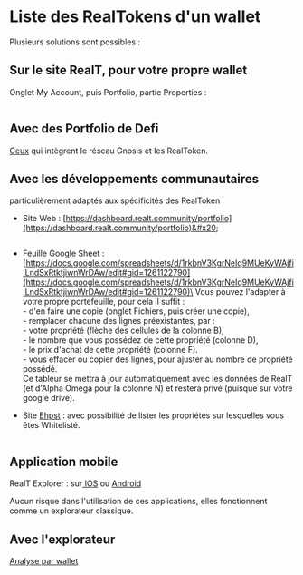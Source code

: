 # Liste des RealTokens d'un wallet

Plusieurs solutions sont possibles :

## Sur le site RealT, pour votre propre wallet&#x20;

Onglet My Account, puis Portfolio, partie Properties :

<figure><img src="../../.gitbook/assets/image (87).png" alt=""><figcaption></figcaption></figure>

## Avec des Portfolio de Defi

[Ceux](../defi-realt/portfolio-defi.md) qui intègrent le réseau Gnosis et les RealToken.

## Avec les développements communautaires

particulièrement adaptés aux spécificités des RealToken&#x20;

*   Site Web : [https://dashboard.realt.community/portfolio](https://dashboard.realt.community/portfolio)&#x20;

    <figure><img src="../../.gitbook/assets/image (25).png" alt=""><figcaption></figcaption></figure>


* Feuille Google Sheet : [https://docs.google.com/spreadsheets/d/1rkbnV3KgrNeIq9MUeKyWAjfiILndSxRtktjiwnWrDAw/edit#gid=1261122790](https://docs.google.com/spreadsheets/d/1rkbnV3KgrNeIq9MUeKyWAjfiILndSxRtktjiwnWrDAw/edit#gid=1261122790)\
  Vous pouvez l'adapter à votre propre portefeuille, pour cela il suffit : \
  &#x20; \- d'en faire une copie (onglet Fichiers, puis créer une copie),\
  &#x20; \- remplacer chacune des lignes préexistantes, par : \
  &#x20;      \- votre propriété (flèche des cellules de la colonne B),\
  &#x20;      \- le nombre que vous possédez de cette propriété (colonne D),\
  &#x20;      \- le prix d'achat de cette propriété (colonne F).\
  &#x20; \- vous effacer ou copier des lignes, pour ajuster au nombre de propriété possédé.\
  Ce tableur se mettra à jour automatiquement avec les données de RealT (et d'Alpha Omega pour la colonne N) et restera privé (puisque sur votre google drive).



*   Site [Ehpst](https://ehpst.duckdns.org/realt\_rent\_tracker/whitelist\_status) : avec possibilité de lister les propriétés sur lesquelles vous êtes Whitelisté.

    <figure><img src="../../.gitbook/assets/image (1) (3).png" alt=""><figcaption></figcaption></figure>

## Application mobile&#x20;

RealT Explorer : sur[ IOS](https://apps.apple.com/fr/app/realt-explorer/id1532670717) ou [Android](https://play.google.com/store/apps/details?id=com.rubengaviles.realtexplorer\&hl=fr\&gl=US)

Aucun risque dans l'utilisation de ces applications, elles fonctionnent comme un explorateur classique.

## Avec l'explorateur

[Analyse par wallet](analyse-des-investisseurs.md)
